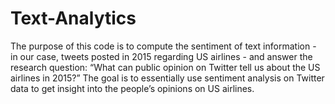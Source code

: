 # Text-Analytics
The purpose of this code is to compute the sentiment of text information - in our case, tweets posted in 2015 regarding US airlines - and answer the research question: “What can public opinion on Twitter tell us about the US airlines in 2015?” The goal is to essentially use sentiment analysis on Twitter data to get insight into the people’s opinions on US airlines.
